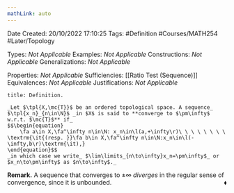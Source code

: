```yaml
---
mathLink: auto
---
```


<div class="topSpace"></div>

Date Created: 20/10/2022 17:10:25
Tags: #Definition #Courses/MATH254 #Later/Topology

Types: _Not Applicable_
Examples: _Not Applicable_
Constructions: _Not Applicable_
Generalizations: _Not Applicable_

Properties: _Not Applicable_
Sufficiencies: [[Ratio Test (Sequence)]]
Equivalences: _Not Applicable_
Justifications: _Not Applicable_

``` ad-Definition
title: Definition.

_Let $\tpl{X,\mc{T}}$ be an ordered topological space. A sequence_ $\tpl{x_n}_{n\in\N}$ _in $X$ is said to **converge to $\pm\infty$ w.r.t. $\mc{T}$** if_
$$\begin{equation}
    \fa a\in X,\fa^\infty n\in\N: x_n\in\l(a,+\infty\r)\ \ \ \ \ \ \ \ \textrm{\it{(resp. }}\fa b\in X,\fa^\infty n\in\N:x_n\in\l(-\infty,b\r)\textrm{\it),}
\end{equation}$$
_in which case we write_ $\lim\limits_{n\to\infty}x_n=\pm\infty$_ or $x_n\to\pm\infty$ as $n\to\infty$._

```

**Remark.** A sequence that converges to $\pm\infty$ _diverges_ in the regular sense of convergence, since it is unbounded.<span style="float:right;">$\blacklozenge$</span>
